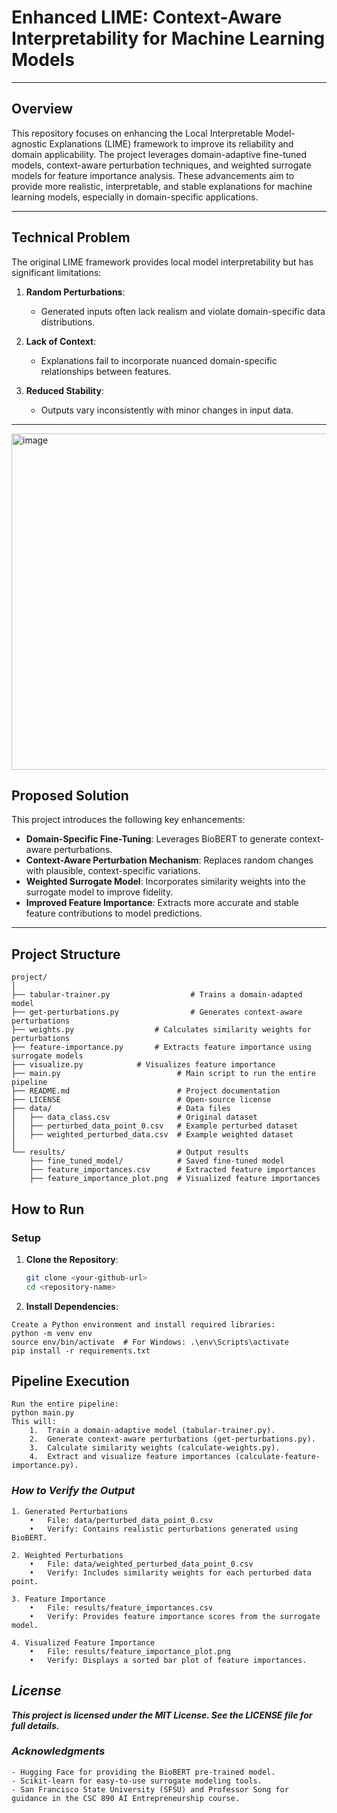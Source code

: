 # **Enhanced LIME: Context-Aware Interpretability for Machine Learning Models**

---

## **Overview**

This repository focuses on enhancing the Local Interpretable Model-agnostic Explanations (LIME) framework to improve its reliability and domain applicability. The project leverages domain-adaptive fine-tuned models, context-aware perturbation techniques, and weighted surrogate models for feature importance analysis. These advancements aim to provide more realistic, interpretable, and stable explanations for machine learning models, especially in domain-specific applications.

---

## **Technical Problem**

The original LIME framework provides local model interpretability but has significant limitations:

1. **Random Perturbations**:
   - Generated inputs often lack realism and violate domain-specific data distributions.

2. **Lack of Context**:
   - Explanations fail to incorporate nuanced domain-specific relationships between features.

3. **Reduced Stability**:
   - Outputs vary inconsistently with minor changes in input data.

---

<img width="538" alt="image" src="https://github.com/user-attachments/assets/9e1b5785-26cb-481c-ba5e-babeddc870a0">


## **Proposed Solution**

This project introduces the following key enhancements:

- **Domain-Specific Fine-Tuning**: Leverages BioBERT to generate context-aware perturbations.
- **Context-Aware Perturbation Mechanism**: Replaces random changes with plausible, context-specific variations.
- **Weighted Surrogate Model**: Incorporates similarity weights into the surrogate model to improve fidelity.
- **Improved Feature Importance**: Extracts more accurate and stable feature contributions to model predictions.

---

## **Project Structure**

```plaintext
project/
│
├── tabular-trainer.py               	# Trains a domain-adapted model
├── get-perturbations.py             	# Generates context-aware perturbations
├── weights.py             		# Calculates similarity weights for perturbations
├── feature-importance.py  		# Extracts feature importance using surrogate models
├── visualize.py  			# Visualizes feature importance
├── main.py                          # Main script to run the entire pipeline
├── README.md                        # Project documentation
├── LICENSE                          # Open-source license
├── data/                            # Data files
│   ├── data_class.csv               # Original dataset
│   ├── perturbed_data_point_0.csv   # Example perturbed dataset
│   ├── weighted_perturbed_data.csv  # Example weighted dataset
│
└── results/                         # Output results
    ├── fine_tuned_model/            # Saved fine-tuned model
    ├── feature_importances.csv      # Extracted feature importances
    ├── feature_importance_plot.png  # Visualized feature importances

```

## **How to Run**

### **Setup**

1. **Clone the Repository**:
   ```bash
   git clone <your-github-url>
   cd <repository-name>

2. **Install Dependencies**:
```
Create a Python environment and install required libraries:
python -m venv env
source env/bin/activate  # For Windows: .\env\Scripts\activate
pip install -r requirements.txt
```


## **Pipeline Execution**
```
Run the entire pipeline:
python main.py
This will:
	1.	Train a domain-adaptive model (tabular-trainer.py).
	2.	Generate context-aware perturbations (get-perturbations.py).
	3.	Calculate similarity weights (calculate-weights.py).
	4.	Extract and visualize feature importances (calculate-feature-importance.py).
```

 ### ***How to Verify the Output***
```
1. Generated Perturbations
	•	File: data/perturbed_data_point_0.csv
	•	Verify: Contains realistic perturbations generated using BioBERT.

2. Weighted Perturbations
	•	File: data/weighted_perturbed_data_point_0.csv
	•	Verify: Includes similarity weights for each perturbed data point.

3. Feature Importance
	•	File: results/feature_importances.csv
	•	Verify: Provides feature importance scores from the surrogate model.

4. Visualized Feature Importance
	•	File: results/feature_importance_plot.png
	•	Verify: Displays a sorted bar plot of feature importances.

```

## ***License***

***This project is licensed under the MIT License. See the LICENSE file for full details.***


### ***Acknowledgments***
	- Hugging Face for providing the BioBERT pre-trained model.
	- Scikit-learn for easy-to-use surrogate modeling tools.
	- San Francisco State University (SFSU) and Professor Song for guidance in the CSC 890 AI Entrepreneurship course.
 

